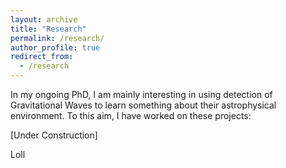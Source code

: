 ```yaml
---
layout: archive
title: "Research"
permalink: /research/
author_profile: true
redirect_from:
  - /research
---
```


In my ongoing PhD, I am mainly interesting in using detection of Gravitational Waves to learn something about their astrophysical environment. To this aim, I have worked on these projects:

\[Under Construction]


Loll
